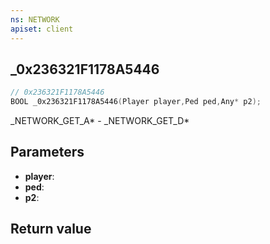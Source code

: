 ```yaml
---
ns: NETWORK
apiset: client
---
```

## _0x236321F1178A5446

```c
// 0x236321F1178A5446
BOOL _0x236321F1178A5446(Player player,Ped ped,Any* p2);
```

_NETWORK_GET_A* - _NETWORK_GET_D*

## Parameters
* **player**:
* **ped**:
* **p2**:

## Return value